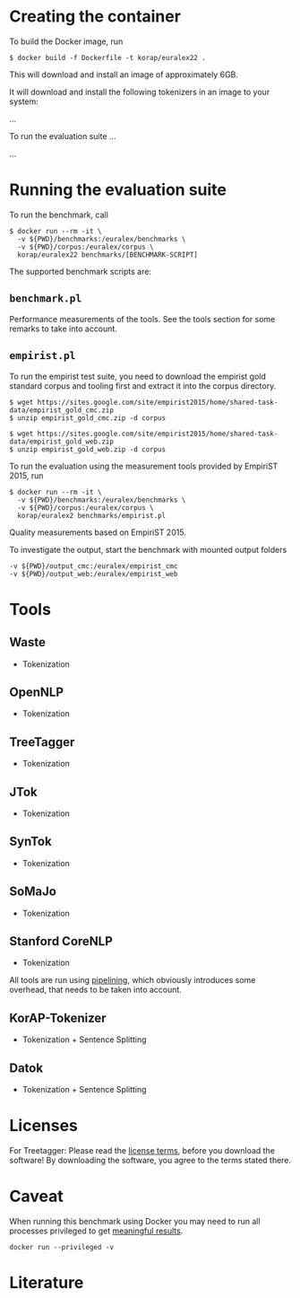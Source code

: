 # Creating the container

To build the Docker image, run

```shell
$ docker build -f Dockerfile -t korap/euralex22 .
```
This will download and install an image of approximately 6GB.

It will download and install the following
tokenizers in an image to your system:

...

To run the evaluation suite ...

...


# Running the evaluation suite

To run the benchmark, call

```shell
$ docker run --rm -it \
  -v ${PWD}/benchmarks:/euralex/benchmarks \
  -v ${PWD}/corpus:/euralex/corpus \
  korap/euralex22 benchmarks/[BENCHMARK-SCRIPT]
```

The supported benchmark scripts are:

## `benchmark.pl`

Performance measurements of the tools. See the tools section for some
remarks to take into account.


## `empirist.pl`

To run the empirist test suite, you need to download the empirist
gold standard corpus and tooling first and extract it into
the corpus directory.

```shell
$ wget https://sites.google.com/site/empirist2015/home/shared-task-data/empirist_gold_cmc.zip
$ unzip empirist_gold_cmc.zip -d corpus

$ wget https://sites.google.com/site/empirist2015/home/shared-task-data/empirist_gold_web.zip
$ unzip empirist_gold_web.zip -d corpus
```

To run the evaluation using the measurement tools provided by EmpiriST 2015,
run

```shell
$ docker run --rm -it \
  -v ${PWD}/benchmarks:/euralex/benchmarks \
  -v ${PWD}/corpus:/euralex/corpus \
  korap/euralex2 benchmarks/empirist.pl
```


Quality measurements based on EmpiriST 2015.

To investigate the output, start the benchmark with mounted
output folders

```
-v ${PWD}/output_cmc:/euralex/empirist_cmc
-v ${PWD}/output_web:/euralex/empirist_web
```


# Tools

## Waste
- Tokenization

## OpenNLP
- Tokenization

## TreeTagger
- Tokenization

## JTok
- Tokenization

## SynTok
- Tokenization

## SoMaJo
- Tokenization

## Stanford CoreNLP
- Tokenization

All tools are run using [pipelining](https://stanfordnlp.github.io/CoreNLP/pipeline.html),
which obviously introduces some overhead, that needs to be taken into account.

## KorAP-Tokenizer
- Tokenization + Sentence Splitting

## Datok
- Tokenization + Sentence Splitting


# Licenses

For Treetagger:
Please read the [license terms](https://cis.uni-muenchen.de/~schmid/tools/TreeTagger/Tagger-Licence),
before you download the software!
By downloading the software, you agree to the terms stated there. 


# Caveat

When running this benchmark using Docker you may need
to run all processes privileged to get
[meaningful results](https://pythonspeed.com/articles/docker-performance-overhead/).

```shell
docker run --privileged -v
```

# Literature
